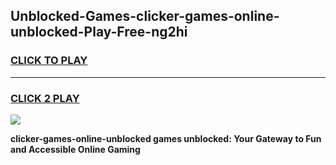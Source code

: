 
## Unblocked-Games-clicker-games-online-unblocked-Play-Free-ng2hi
<h3>
<a href="https://premium76.site?title=clicker-games-online-unblocked&ref=15A">CLICK TO PLAY</a></h3>
<hr>

<h3>
<a href="https://premium76.site?title=clicker-games-online-unblocked&ref=15A">CLICK 2 PLAY</a>
  
</h3>

<a href="https://premium76.site?title=clicker-games-online-unblocked&ref=15A"><img src="https://clearcache.store/games.png"></a>


**clicker-games-online-unblocked games unblocked: Your Gateway to Fun and Accessible Online Gaming**
